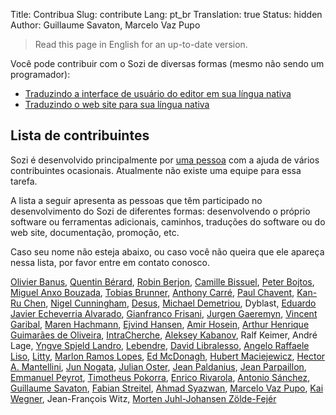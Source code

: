 Title: Contribua
Slug: contribute
Lang: pt_br
Translation: true
Status: hidden
Author: Guillaume Savaton, Marcelo Vaz Pupo

> Read this page in English for an up-to-date version.

Você pode contribuir com o Sozi de diversas formas (mesmo não sendo um programador):

* [Traduzindo a interface de usuário do editor em sua língua nativa](|filename|translate-editor.md)
* [Traduzindo o web site para sua língua nativa](|filename|translate-web-site.md)

Lista de contribuintes
----------------------

Sozi é desenvolvido principalmente por [uma pessoa](http://guillaume.baierouge.fr)
com a ajuda de vários contribuintes ocasionais.
Atualmente não existe uma equipe para essa tarefa.

A lista a seguir apresenta as pessoas que têm participado no desenvolvimento do Sozi de diferentes formas: desenvolvendo o próprio software ou ferramentas adicionais, caminhos, traduções do software ou do web site, documentação, promoção, etc.

Caso seu nome não esteja abaixo, ou caso você não queira que ele apareça nessa lista, por favor entre em contato conosco.

[Olivier Banus](https://launchpad.net/~sunab),
[Quentin Bérard](https://github.com/quent57),
[Robin Berjon](https://github.com/darobin),
[Camille Bissuel](http://nylnook.com),
[Peter Bojtos](https://launchpad.net/~peter-bojtos),
[Miguel Anxo Bouzada](https://launchpad.net/~mbouzada),
[Tobias Brunner](https://github.com/tobiasbrunner),
[Anthony Carré](yeknan.free.fr),
[Paul Chavent](http://paul.chavent.free.fr/),
[Kan-Ru Chen](https://github.com/kanru),
[Nigel Cunningham](https://github.com/NigelCunningham),
[Desus](https://launchpad.net/~deesus),
[Michael Demetriou](http://www.qwazix.com/),
Dyblast,
[Eduardo Javier Echeverria Alvarado](https://launchpad.net/~echevemaster),
[Gianfranco Frisani](https://launchpad.net/~gfrisani),
[Jurgen Gaeremyn](http://jurgen.gaeremyn.be/),
[Vincent Garibal](https://github.com/VincentGaribal),
[Maren Hachmann](https://launchpad.net/~marenhachmann),
[Ejvind Hansen](https://launchpad.net/~ejvindh),
[Amir Hosein](https://launchpad.net/~amirhosein),
[Arthur Henrique Guimarães de Oliveira](https://launchpad.net/~warthur2),
[IntraCherche](https://github.com/IntraCherche),
[Aleksey Kabanov](https://launchpad.net/~ak099),
Ralf Keimer,
André Lage,
[Yngve Spjeld Landro](https://launchpad.net/~yslandro),
[Lebendre](https://github.com/lebendre),
[David Libralesso](https://github.com/Dvvd),
[Angelo Raffaele Liso](https://launchpad.net/~angeloliso85),
[Litty](https://launchpad.net/~litty),
[Marlon Ramos Lopes](https://launchpad.net/~m-r-lopes),
[Ed McDonagh](https://github.com/edmcdonagh),
[Hubert Maciejewicz](https://launchpad.net/~hu2bert),
[Hector A. Mantellini](https://launchpad.net/~xombra),
[Jun Nogata](https://launchpad.net/~nogajun),
[Julian Oster](https://github.com/jlnostr),
[Jean Paldanius](https://launchpad.net/~9-human),
[Jean Parpaillon](https://github.com/jeanparpaillon),
[Emmanuel Peyrot](http://linkmauve.fr/),
[Timotheus Pokorra](https://github.com/tpokorra),
[Enrico Rivarola](https://github.com/henrythebuilder),
[Antonio Sánchez](https://launchpad.net/~introlinux),
[Guillaume Savaton](http://guillaume.baierouge.fr),
[Fabian Streitel](https://github.com/karottenreibe),
[Ahmad Syazwan](https://github.com/asyazwan),
[Marcelo Vaz Pupo](https://github.com/guripreto),
[Kai Wegner](https://github.com/kai-wegner),
Jean-François Witz,
[Morten Juhl-Johansen Zölde-Fejér](https://launchpad.net/~mjjzf)
